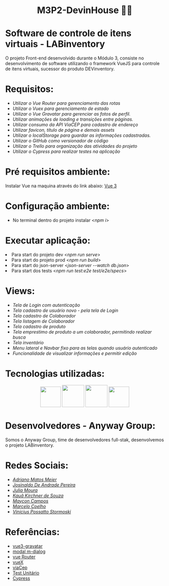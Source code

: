 <h1 align="center">M3P2-DevinHouse 👨‍💻</h1>

# Software de controle de itens virtuais - LABinventory

O projeto Front-end desenvolvido durante o Módulo 3, consiste no desenvolvimento de software utilizando o framework VueJS para controle de itens virtuais, sucessor do produto DEVinventory.

# Requisitos:

<ul>
  <li><i>Utilizar o Vue Router para gerenciamento das rotas</i> </li>
  <li><i>Utilizar o Vuex para gerenciamento de estado</i> </li>
  <li><i>Utilizar o Vue Gravatar para gerenciar as fotos de perfil.</i> </li>
  <li><i>Utilizar animações de loading e transições entre páginas.</i> </li>
  <li><i>Utilizar consumo da API ViaCEP para cadastro de endereço</i> </li>
  <li><i>Utilizar favicon, título de página e demais assets</i> </li>
  <li><i>Utilizar o localStorage para guardar as informações cadastradas.</i> </li>
  <li><i>Utilizar o GitHub como versionador de código</i></li>
  <li><i>Utilizar o Trello para organização das atividades do projeto</i></li>
  <li><i>Utilizar o Cypress para realizar testes na aplicação</i></li>
</ul>

# Pré requisitos ambiente:

Instalar Vue na maquina através do link abaixo:
<a href="https://cli.vuejs.org/guide/installation.html" target="_blank">Vue 3</a>

# Configuração ambiente:

<ul>
<li>No terminal dentro do projeto instalar <<i>npm i</i>></li>
</ul>

# Executar aplicação:

<li>Para start do projeto dev <<i>npm run serve</i>></li>
<li>Para start do projeto prod <<i>npm run build</i>></li>
<li>Para start do json-server <<i>json-server --watch db.json</i>></li>
<li>Para start dos tests <<i>npm run test:e2e test/e2e/specs</i>></li>


# Views:

<ul>
  <li><i>Tela de Login com autenticação</i> </li>
  <li><i>Tela cadastro de usuário novo - pela tela de Login</i> </li>
  <li><i>Tela cadastro de Colaborador</i> </li>
  <li><i>Tela listagem de Colaborador</i> </li>
  <li><i>Tela cadastro de produto</i> </li>
  <li><i>Tela emprestimo de produto a um colaborador, permitindo realizar busca</i> </li>
  <li><i>Tela inventário</i> </li>
  <li><i>Menu lateral e Navbar fixo para as telas quando usuário autenticado</i> </li>
  <li><i>Funcionalidade de visualizar informações e permitir edição</i> </li>
</ul>


# Tecnologias utilizadas:

<p align="center">
<img width="65px" height="65px" src="https://cdn.jsdelivr.net/gh/devicons/devicon/icons/vuejs/vuejs-original.svg" />
<img width="70px" height="70px" src="https://cdn.jsdelivr.net/gh/devicons/devicon/icons/html5/html5-original-wordmark.svg" /> 
<img width="70px" height="70px" src="https://cdn.jsdelivr.net/gh/devicons/devicon/icons/css3/css3-original-wordmark.svg" />
<img width="65px" height="65px" src="https://cdn.jsdelivr.net/gh/devicons/devicon/icons/javascript/javascript-original.svg" />
</p>

# Desenvolvedores - Anyway Group:

Somos o Anyway Group, time de desenvolvedores full-stak, desenvolvemos o projeto LABinventory.

# Redes Sociais:

<ul>
<li><a href="https://www.linkedin.com/in/adriano-matos-meier/" target="_blank"><i>Adriano Matos Meier</i></a></li>
<li><a href="https://www.linkedin.com/in/josinaldo-andrade-147083226/" target="_blank"><i>Josinaldo De Andrade Pereira</i></a></li>
<li><a href="https://www.linkedin.com/in/julia-m-9abba9110/" target="_blank"><i>Julia Moura</i></a></li>
<li><a href="https://www.linkedin.com/in/kau%C3%A3-kirchner-de-souza-4b8327219/" target="_blank"><i>Kauã Kirchner de Souza</i></a></li>
<li><a href="https://www.linkedin.com/in/mayconrcampos/" target="_blank"><i>Maycon Campos</i></a></li>
<li><a href="https://www.linkedin.com/in/mcoelho222/" target="_blank"><i>Marcelo Coelho</i></a></li>
<li><a href="https://www.linkedin.com/in/vinicius-possatto-stormoski-3696a922b/" target="_blank"><i>Vinicius Possatto Stormoski</i></a></li>
</ul>

# Referências:

<ul>
<li><a href="https://www.npmjs.com/package/vue3-gravatar#installation" target="_blank">vue3-gravatar</a></li>
<li><a href="https://github.com/mengdu/m-dialog" target="_blank">modal m-dialog</a></li>
<li><a href="https://router.vuejs.org/" target="_blank">vue Router</a></li>
<li><a href="https://vuex.vuejs.org/" target="_blank">vueX</a></li>
<li><a href="https://viacep.com.br/" target="_blank">viaCep</a></li>
<li><a href="https://br.vuejs.org/v2/cookbook/unit-testing-vue-components.html" target="_blank">Test Unitário</a></li>
<li><a href="https://www.cypress.io/" target="_blank">Cypress</a></li>
</ul>
